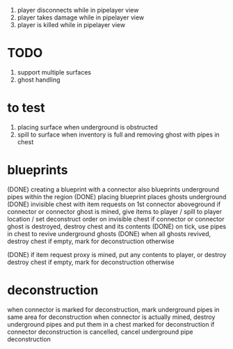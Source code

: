 1. player disconnects while in pipelayer view
2. player takes damage while in pipelayer view
3. player is killed while in pipelayer view

# TODO

1. support multiple surfaces
2. ghost handling

# to test

1. placing surface when underground is obstructed
2. spill to surface when inventory is full and removing ghost with pipes in chest

# blueprints

(DONE) creating a blueprint with a connector also blueprints underground pipes within the region
(DONE) placing blueprint places ghosts underground
(DONE) invisible chest with item requests on 1st connector aboveground
if connector or connector ghost is mined, give items to player / spill to player location / set deconstruct order on invisible chest
if connector or connector ghost is destroyed, destroy chest and its contents
(DONE) on tick, use pipes in chest to revive underground ghosts
(DONE) when all ghosts revived, destroy chest if empty, mark for deconstruction otherwise

(DONE) if item request proxy is mined, put any contents to player, or destroy destroy chest if empty, mark for deconstruction otherwise

# deconstruction

when connector is marked for deconstruction, mark underground pipes in same area for deconstruction
when connector is actually mined, destroy underground pipes and put them in a chest marked for deconstruction
if connector deconstruction is cancelled, cancel underground pipe deconstruction